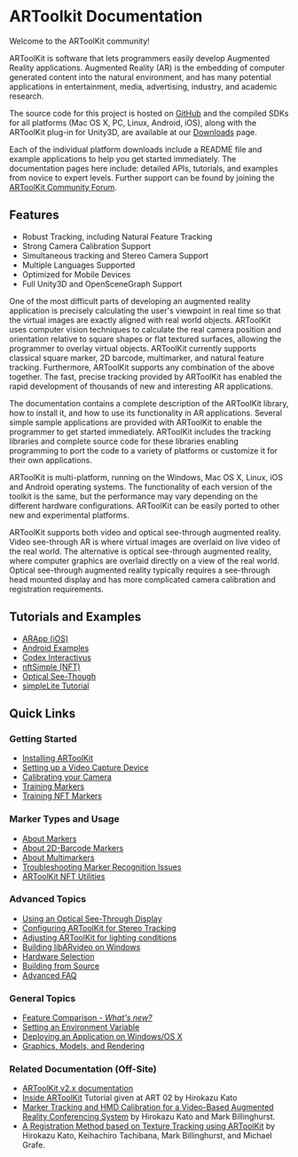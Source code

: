 # ARToolkit Documentation

Welcome to the ARToolKit community!

ARToolKit is software that lets programmers easily develop Augmented Reality applications. Augmented Reality (AR) is the embedding of computer generated content into the natural environment, and has many potential applications in entertainment, media, advertising, industry, and academic research.

The source code for this project is hosted on [GitHub][artk_github] and the compiled SDKs for all platforms (Mac OS X, PC, Linux, Android, iOS), along with the ARToolKit plug-in for Unity3D, are available at our [Downloads][artk_sdk_download] page.

Each of the individual platform downloads include a README file and example applications to help you get started immediately.  The documentation pages here include: detailed APIs, tutorials, and examples from novice to expert levels. Further support can be found by joining the [ARToolKit Community Forum][artk_forums].

## Features

* Robust Tracking, including Natural Feature Tracking
* Strong Camera Calibration Support
* Simultaneous tracking and Stereo Camera Support
* Multiple Languages Supported
* Optimized for Mobile Devices
* Full Unity3D and OpenSceneGraph Support

One of the most difficult parts of developing an augmented reality application is precisely calculating the user's viewpoint in real time so that the virtual images are exactly aligned with real world objects. ARToolKit uses computer vision techniques to calculate the real camera position and orientation relative to square shapes or flat textured surfaces, allowing the programmer to overlay virtual objects. ARToolKit currently supports classical square marker, 2D barcode, multimarker, and natural feature tracking. Furthermore, ARToolKit supports any combination of the above together. The fast, precise tracking provided by ARToolKit has enabled the rapid development of thousands of new and interesting AR applications.

The documentation contains a complete description of the ARToolKit library, how to install it, and how to use its functionality in AR applications. Several simple sample applications are provided with ARToolKit to enable the programmer to get started immediately. ARToolKit includes the tracking libraries and complete source code for these libraries enabling programming to port the code to a variety of platforms or customize it for their own applications.

ARToolKit is multi-platform, running on the Windows, Mac OS X, Linux, iOS and Android operating systems. The functionality of each version of the toolkit is the same, but the performance may vary depending on the different hardware configurations. ARToolKit can be easily ported to other new and experimental platforms.

ARToolKit supports both video and optical see-through augmented reality. Video see-through AR is where virtual images are overlaid on live video of the real world. The alternative is optical see-through augmented reality, where computer graphics are overlaid directly on a view of the real world. Optical see-through augmented reality typically requires a see-through head mounted display and has more complicated camera calibration and registration requirements.

## Tutorials and Examples

* [ARApp (iOS)][example_arapp]
* [Android Examples][android_examples]
* [Codex Interactivus][codex_interactivus]
* [nftSimple (NFT)][example_nftsimple]
* [Optical See-Though][example_optical]
* [simpleLite Tutorial][example_simplelite]

## Quick Links

### Getting Started
* [Installing ARToolKit][about_installing]
* [Setting up a Video Capture Device][config_video_capture]
* [Calibrating your Camera][camera_calibration]
* [Training Markers][marker_training]
* [Training NFT Markers][marker_nft_training]

### Marker Types and Usage
* [About Markers][marker_about]
* [About 2D-Barcode Markers][marker_barcode]
* [About Multimarkers][marker_multi]
* [Troubleshooting Marker Recognition Issues][marker_troubleshooting]
* [ARToolKit NFT Utilities][marker_nft_utilities]

### Advanced Topics
* [Using an Optical See-Through Display][config_optical_see-through]
* [Configuring ARToolKit for Stereo Tracking][config_camera_stereo_tracking]
* [Adjusting ARToolKit for lighting conditions][config_adjusting_exposure]
* [Building libARvideo on Windows][windows_building_libarvideo]
* [Hardware Selection][about_hardware_selection]
* [Building from Source][build_artoolkit]
* [Advanced FAQ][about_faq]

### General Topics
* [Feature Comparison - *What's new?*][about_feature_comparison]
* [Setting an Environment Variable][general_environment_variables]
* [Deploying an Application on Windows/OS X][general_deploy_application]
* [Graphics, Models, and Rendering][about_rendering]

### Related Documentation (Off-Site)
* [ARToolKit v2.x documentation][external_2x_docs]
* [Inside ARToolKit][external_inside_artoolkit] Tutorial given at ART 02 by Hirokazu Kato
* [Marker Tracking and HMD Calibration for a Video-Based Augmented Reality Conferencing System][external_hmd_conferencing] by Hirokazu Kato and Mark Billinghurst.
* [A Registration Method based on Texture Tracking using ARToolKit][external_registration_method] by Hirokazu Kato, Keihachiro Tachibana, Mark Billinghurst, and Michael Grafe.

[about_installing]: about_installing
[config_video_capture]: Configuration:config_video_capture
[camera_calibration]: Configuration:camera_calibration
[marker_training]: Marker_Training:marker_training
[marker_nft_training]: Marker_Training:marker_nft_training
[marker_about]: Marker_Training:marker_about
[marker_barcode]: Marker_Training:marker_barcode
[marker_multi]: Marker_Training:marker_multi
[marker_troubleshooting]: Marker_Training:marker_troubleshooting
[marker_nft_utilities]: Marker_Training:marker_nft_utilities
[config_optical_see-through]: Advanced_Topics:config_optical_see-through
[config_camera_stereo_tracking]: Advanced_Topics:config_camera_stereo_tracking
[config_adjusting_exposure]: Configuration:config_adjusting_exposure
[windows_building_libarvideo]: Advanced_Topics:windows_building_libarvideo
[about_hardware_selection]: Advanced_Topics:about_hardware_selection
[build_artoolkit]: Advanced_Topics:build_artoolkit
[about_faq]: about_faq
[about_feature_comparison]: about_feature_comparison
[general_environment_variables]: general_environment_variables
[general_deploy_application]: general_deploy_application
[about_rendering]: about_rendering
[android_examples]: Android:android_examples
[example_arapp]: Examples:example_arapp
[codex_interactivus]: Examples:example_codex_interactivus
[example_nftsimple]: Examples:example_nftsimple
[example_optical]: Examples:example_optical
[example_simplelite]: Examples:example_simplelite

[artk_github]: https://github.com/artoolkit
[artk_sdk_download]: http://artoolkit.org/download-artoolkit-sdk
[artk_forums]: http://artoolkit.org/community/forums/
[external_2x_docs]: http://www.hitl.washington.edu/artoolkit/documentation/
[external_inside_artoolkit]: http://www.hitl.washington.edu/artoolkit/Papers/ART02-Tutorial.pdf
[external_hmd_conferencing]: http://www.hitl.washington.edu/artoolkit/Papers/IWAR99.kato.pdf
[external_registration_method]: http://ieeexplore.ieee.org/xpls/abs_all.jsp?arnumber=1320435
